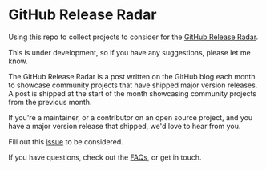 # GitHub Release Radar

Using this repo to collect projects to consider for the [GitHub Release Radar](https://github.blog/?s=release+radar).

This is under development, so if you have any suggestions, please let me know.

The GitHub Release Radar is a post written on the GitHub blog each month to showcase community projects that have shipped major version releases. A post is shipped at the start of the month showcasing community projects from the previous month.

If you're a maintainer, or a contributor on an open source project, and you have a major version release that shipped, we'd love to hear from you.

Fill out this [issue]() to be considered.

If you have questions, check out the [FAQs](), or get in touch.
